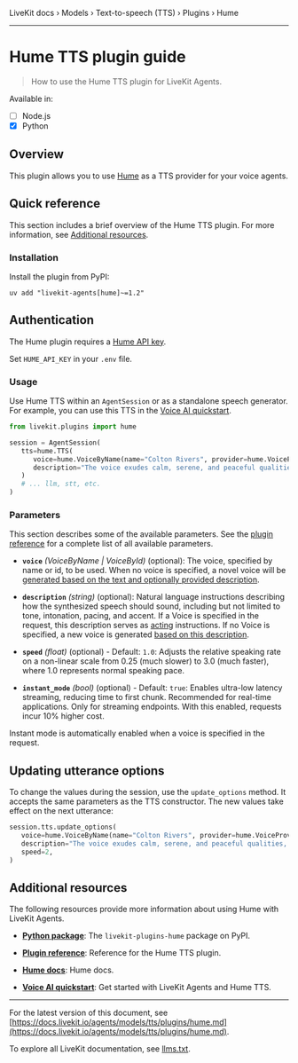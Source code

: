 LiveKit docs › Models › Text-to-speech (TTS) › Plugins › Hume

---

# Hume TTS plugin guide

> How to use the Hume TTS plugin for LiveKit Agents.

Available in:
- [ ] Node.js
- [x] Python

## Overview

This plugin allows you to use [Hume](https://hume.ai/) as a TTS provider for your voice agents.

## Quick reference

This section includes a brief overview of the Hume TTS plugin. For more information, see [Additional resources](#additional-resources).

### Installation

Install the plugin from PyPI:

```shell
uv add "livekit-agents[hume]~=1.2"

```

## Authentication

The Hume plugin requires a [Hume API key](https://platform.hume.ai/settings/keys).

Set `HUME_API_KEY` in your `.env` file.

### Usage

Use Hume TTS within an `AgentSession` or as a standalone speech generator. For example, you can use this TTS in the [Voice AI quickstart](https://docs.livekit.io/agents/start/voice-ai.md).

```python
from livekit.plugins import hume

session = AgentSession(
   tts=hume.TTS(
      voice=hume.VoiceByName(name="Colton Rivers", provider=hume.VoiceProvider.hume),
      description="The voice exudes calm, serene, and peaceful qualities, like a gentle stream flowing through a quiet forest.",
   )
   # ... llm, stt, etc.
)

```

### Parameters

This section describes some of the available parameters. See the [plugin reference](https://docs.livekit.io/reference/python/v1/livekit/plugins/hume/index.html.md#livekit.plugins.hume.TTS) for a complete list of all available parameters.

- **`voice`** _(VoiceByName | VoiceById)_ (optional): The voice, specified by name or id, to be used. When no voice is specified, a novel voice will be [generated based on the text and optionally provided description](https://dev.hume.ai/docs/text-to-speech-tts/voices#specify-a-voice-or-dont).

- **`description`** _(string)_ (optional): Natural language instructions describing how the synthesized speech should sound, including but not limited to tone, intonation, pacing, and accent. If a Voice is specified in the request, this description serves as [acting](https://dev.hume.ai/docs/text-to-speech-tts/acting-instructions) instructions. If no Voice is specified, a new voice is generated [based on this description](https://dev.hume.ai/docs/text-to-speech-tts/prompting).

- **`speed`** _(float)_ (optional) - Default: `1.0`: Adjusts the relative speaking rate on a non-linear scale from 0.25 (much slower) to 3.0 (much faster), where 1.0 represents normal speaking pace.

- **`instant_mode`** _(bool)_ (optional) - Default: `true`: Enables ultra-low latency streaming, reducing time to first chunk. Recommended for real-time applications. Only for streaming endpoints. With this enabled, requests incur 10% higher cost.

Instant mode is automatically enabled when a voice is specified in the request.

## Updating utterance options

To change the values during the session, use the `update_options` method. It accepts the same parameters as the TTS constructor. The new values take effect on the next utterance:

```python
session.tts.update_options(
   voice=hume.VoiceByName(name="Colton Rivers", provider=hume.VoiceProvider.hume),
   description="The voice exudes calm, serene, and peaceful qualities, like a gentle stream flowing through a quiet forest.",
   speed=2,
)

```

## Additional resources

The following resources provide more information about using Hume with LiveKit Agents.

- **[Python package](https://pypi.org/project/livekit-plugins-hume/)**: The `livekit-plugins-hume` package on PyPI.

- **[Plugin reference](https://docs.livekit.io/reference/python/v1/livekit/plugins/hume/index.html.md#livekit.plugins.hume.TTS)**: Reference for the Hume TTS plugin.

- **[Hume docs](https://dev.hume.ai/docs/text-to-speech-tts)**: Hume docs.

- **[Voice AI quickstart](https://docs.livekit.io/agents/start/voice-ai.md)**: Get started with LiveKit Agents and Hume TTS.

---


For the latest version of this document, see [https://docs.livekit.io/agents/models/tts/plugins/hume.md](https://docs.livekit.io/agents/models/tts/plugins/hume.md).

To explore all LiveKit documentation, see [llms.txt](https://docs.livekit.io/llms.txt).